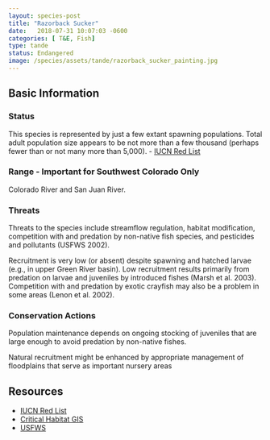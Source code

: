 ```yaml
---
layout: species-post
title: "Razorback Sucker"
date:   2018-07-31 10:07:03 -0600
categories: [ T&E, Fish]
type: tande
status: Endangered
image: /species/assets/tande/razorback_sucker_painting.jpg
---
```

## Basic Information
### Status
This species is represented by just a few extant spawning populations. Total adult population size appears to be not more than a few thousand (perhaps fewer than or not many more than 5,000).  - [IUCN Red List](https://www.iucnredlist.org/species/23162/19032625#geographic-range)

### Range - Important for Southwest Colorado Only
Colorado River and San Juan River.

### Threats
Threats to the species include streamflow regulation, habitat modification, competition with and predation by non-native fish species, and pesticides and pollutants (USFWS 2002).

Recruitment is very low (or absent) despite spawning and hatched larvae (e.g., in upper Green River basin). Low recruitment results primarily from predation on larvae and juveniles by introduced fishes (Marsh et al. 2003). Competition with and predation by exotic crayfish may also be a problem in some areas (Lenon et al. 2002).

### Conservation Actions
Population maintenance depends on ongoing stocking of juveniles that are large enough to avoid predation by non-native fishes.

Natural recruitment might be enhanced by appropriate management of floodplains that serve as important nursery areas

## Resources
* [IUCN Red List](https://www.iucnredlist.org/species/23162/19032625#geographic-range)
* [Critical Habitat GIS](https://catalog.data.gov/dataset/final-critical-habitat-for-the-razorback-sucker-xyrauchen-texanus)
* [USFWS](https://ecos.fws.gov/ecp0/profile/speciesProfile?spcode=E054)
